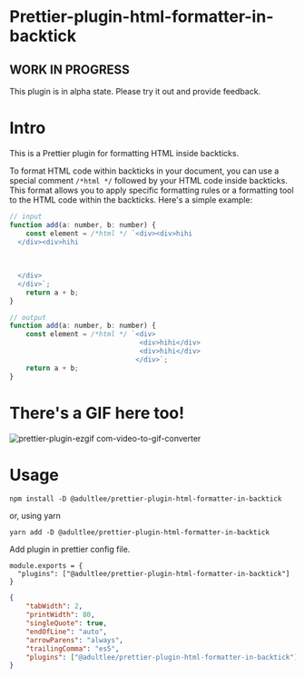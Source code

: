 # Prettier-plugin-html-formatter-in-backtick

## WORK IN PROGRESS

This plugin is in alpha state. Please try it out and provide feedback.

# Intro

This is a Prettier plugin for formatting HTML inside backticks.

To format HTML code within backticks in your document, you can use a special comment `/*html */` followed by your HTML code inside backticks. This format allows you to apply specific formatting rules or a formatting tool to the HTML code within the backticks. Here's a simple example:

```js
// input
function add(a: number, b: number) {
	const element = /*html */ `<div><div>hihi
  </div><div>hihi
  
  
  
  </div>
  </div>`;
	return a + b;
}
```

```js
// output
function add(a: number, b: number) {
	const element = /*html */ `<div>
                                <div>hihi</div>
                                <div>hihi</div>
                               </div>`;
	return a + b;
}
```

# There's a GIF here too!

![prettier-plugin-ezgif com-video-to-gif-converter](https://github.com/adultlee/prettier-plugin-html-formatter-in-backtick/assets/77886826/d73dde28-998c-4d65-9176-4bd8106dde58)

# Usage

```
npm install -D @adultlee/prettier-plugin-html-formatter-in-backtick
```

or, using yarn

```
yarn add -D @adultlee/prettier-plugin-html-formatter-in-backtick
```

Add plugin in prettier config file.

```
module.exports = {
  "plugins": ["@adultlee/prettier-plugin-html-formatter-in-backtick"]
}
```

```json
{
	"tabWidth": 2,
	"printWidth": 80,
	"singleQuote": true,
	"endOfLine": "auto",
	"arrowParens": "always",
	"trailingComma": "es5",
	"plugins": ["@adultlee/prettier-plugin-html-formatter-in-backtick"]
}
```
